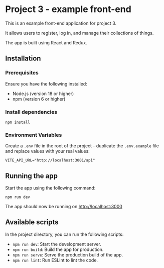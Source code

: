 # Project 3 - example front-end

This is an example front-end application for project 3.

It allows users to register, log in, and manage their collections of things.

The app is built using React and Redux.

## Installation

### Prerequisites

Ensure you have the following installed:

-   Node.js (version 18 or higher)
-   npm (version 6 or higher)

### Install dependencies

```
npm install
```

### Environment Variables

Create a `.env` file in the root of the project - duplicate the `.env.example` file and replace values with your real values:

```
VITE_API_URL="http://localhost:3001/api"
```

## Running the app

Start the app using the following command:

```
npm run dev
```

The app should now be running on [http://localhost:3000](http://localhost:3000)

## Available scripts

In the project directory, you can run the following scripts:

-   `npm run dev`: Start the development server.
-   `npm run build`: Build the app for production.
-   `npm run serve`: Serve the production build of the app.
-   `npm run lint`: Run ESLint to lint the code.

